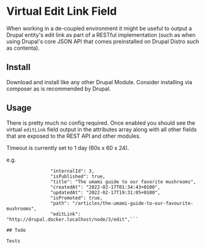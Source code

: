 # Virtual Edit Link Field

When working in a de-coupled environment it might be useful to output a Drupal
entity's edit link as part of a RESTful implementation (such as when using 
Drupal's core JSON API that comes preinstalled on Drupal Distro such as 
contenta).

## Install

Download and install like any other Drupal Module. Consider installing via 
composer as is recommended by Drupal.

## Usage

There is pretty much no config required. Once enabled you should see the 
virtual `editLink` field output in the attributes array along with all other 
fields that are exposed to the REST API and other modules.

Timeout is currently set to 1 day (60s x 60 x 24).

e.g.

```  "attributes": {
                "internalId": 3,
                "isPublished": true,
                "title": "The umami guide to our favorite mushrooms",
                "createdAt": "2022-02-17T01:34:43+0100",
                "updatedAt": "2022-02-17T19:31:05+0100",
                "isPromoted": true,
                "path": "/articles/the-umami-guide-to-our-favourite-mushrooms",
                "editLink": "http://drupal.docker.localhost/node/3/edit",```

## Todo 

Tests